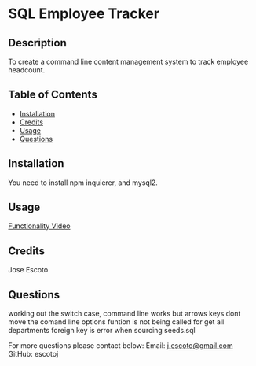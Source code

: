# SQL Employee Tracker
  
  ## Description
  To create a command line content management system to track employee headcount. 
  
  ## Table of Contents
  - [Installation](#Installation)
  - [Credits](#Credits)
  - [Usage](#Usage)
  - [Questions](#Questions)
  
  ## Installation
  You need to install npm inquierer, and mysql2.
  
  ## Usage
   [Functionality Video](https://drive.google.com/file/d/1uvpN-xHnDmD1iWO-0xfwPKx4XkNigBpn/view)
  
  ## Credits
  Jose Escoto
  
  ## Questions
working out the switch case, command line works but arrows keys dont move the comand line options
funtion is not being called for get all departments 
foreign key is error when sourcing seeds.sql


  For more questions please contact below: 
  Email: j.escoto@gmail.com 
  GitHub: escotoj